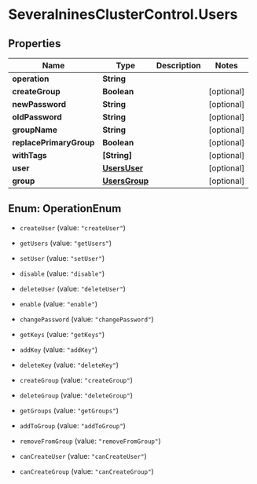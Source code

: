 # SeveralninesClusterControl.Users

## Properties

Name | Type | Description | Notes
------------ | ------------- | ------------- | -------------
**operation** | **String** |  | 
**createGroup** | **Boolean** |  | [optional] 
**newPassword** | **String** |  | [optional] 
**oldPassword** | **String** |  | [optional] 
**groupName** | **String** |  | [optional] 
**replacePrimaryGroup** | **Boolean** |  | [optional] 
**withTags** | **[String]** |  | [optional] 
**user** | [**UsersUser**](UsersUser.md) |  | [optional] 
**group** | [**UsersGroup**](UsersGroup.md) |  | [optional] 



## Enum: OperationEnum


* `createUser` (value: `"createUser"`)

* `getUsers` (value: `"getUsers"`)

* `setUser` (value: `"setUser"`)

* `disable` (value: `"disable"`)

* `deleteUser` (value: `"deleteUser"`)

* `enable` (value: `"enable"`)

* `changePassword` (value: `"changePassword"`)

* `getKeys` (value: `"getKeys"`)

* `addKey` (value: `"addKey"`)

* `deleteKey` (value: `"deleteKey"`)

* `createGroup` (value: `"createGroup"`)

* `deleteGroup` (value: `"deleteGroup"`)

* `getGroups` (value: `"getGroups"`)

* `addToGroup` (value: `"addToGroup"`)

* `removeFromGroup` (value: `"removeFromGroup"`)

* `canCreateUser` (value: `"canCreateUser"`)

* `canCreateGroup` (value: `"canCreateGroup"`)




